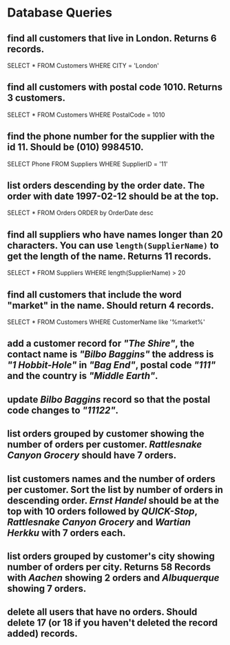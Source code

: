 # Database Queries
 
## find all customers that live in London. Returns 6 records.
SELECT * FROM Customers WHERE CITY = 'London'

## find all customers with postal code 1010. Returns 3 customers.
SELECT * FROM Customers WHERE PostalCode = 1010

## find the phone number for the supplier with the id 11. Should be (010) 9984510.
SELECT Phone FROM Suppliers WHERE SupplierID = '11'

## list orders descending by the order date. The order with date 1997-02-12 should be at the top.
SELECT * FROM Orders ORDER by OrderDate desc

## find all suppliers who have names longer than 20 characters. You can use `length(SupplierName)` to get the length of the name. Returns 11 records.
SELECT * FROM Suppliers WHERE length(SupplierName) > 20

## find all customers that include the word "market" in the name. Should return 4 records.
SELECT * FROM Customers WHERE CustomerName like '%market%'

## add a customer record for _"The Shire"_, the contact name is _"Bilbo Baggins"_ the address is _"1 Hobbit-Hole"_ in _"Bag End"_, postal code _"111"_ and the country is _"Middle Earth"_.

## update _Bilbo Baggins_ record so that the postal code changes to _"11122"_.

## list orders grouped by customer showing the number of orders per customer. _Rattlesnake Canyon Grocery_ should have 7 orders.

## list customers names and the number of orders per customer. Sort the list by number of orders in descending order. _Ernst Handel_ should be at the top with 10 orders followed by _QUICK-Stop_, _Rattlesnake Canyon Grocery_ and _Wartian Herkku_ with 7 orders each.

## list orders grouped by customer's city showing number of orders per city. Returns 58 Records with _Aachen_ showing 2 orders and _Albuquerque_ showing 7 orders.

## delete all users that have no orders. Should delete 17 (or 18 if you haven't deleted the record added) records.
